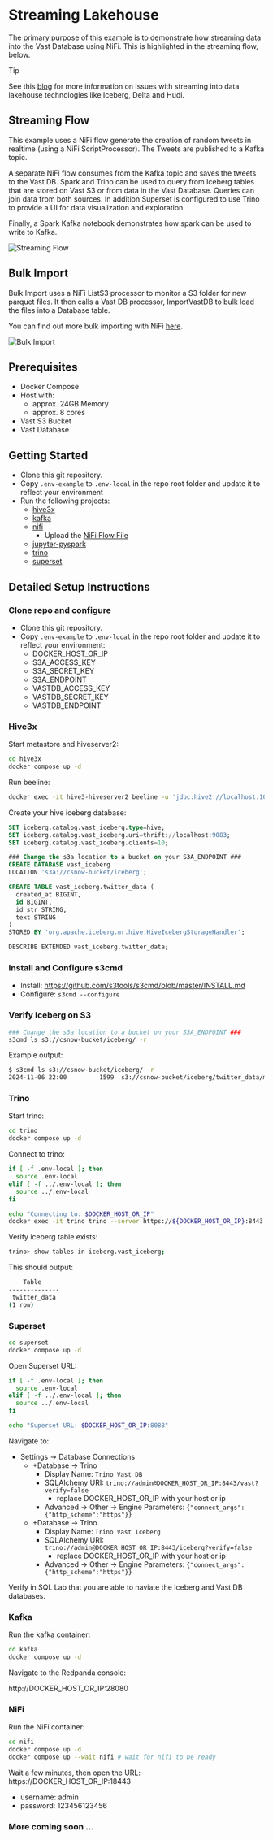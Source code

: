 # Streaming Lakehouse

The primary purpose of this example is to demonstrate how streaming data into the Vast Database using NiFi.  This is highlighted in the streaming flow, below.  

> [!TIP]
> See this [blog](https://www.vastdata.com/blog/the-data-lake-dilemma) for more information on issues with streaming into data lakehouse technologies like Iceberg, Delta and Hudi.

## Streaming Flow

This example uses a NiFi flow generate the creation of random tweets in realtime (using a NiFi ScriptProcessor).  The Tweets are published to a Kafka topic.

A separate NiFi flow consumes from the Kafka topic and saves the tweets to the Vast DB.  Spark and Trino can be used to query from Iceberg tables that are stored on Vast S3 or from data in the Vast Database.  Queries can join data from both sources.  In addition Superset is configured to use Trino to provide a UI for data visualization and exploration.

Finally, a Spark Kafka notebook demonstrates how spark can be used to write to Kafka.

![Streaming Flow](./assets/StreamingFlow.png)

## Bulk Import

Bulk Import uses a NiFi ListS3 processor to monitor a S3 folder for new parquet files.  It then calls a Vast DB processor, ImportVastDB to bulk load the files into a Database table.

You can find out more bulk importing with NiFi [here](https://vast-data.github.io/data-platform-field-docs/vast_database/nifi/bulk_import.html).

![Bulk Import](./assets/BulkImport.png)

## Prerequisites

- Docker Compose
- Host with:
  - approx. 24GB Memory
  - approx. 8 cores
- Vast S3 Bucket
- Vast Database

## Getting Started

- Clone this git repository.
- Copy `.env-example` to `.env-local` in the repo root folder and update it to reflect your environment
- Run the following projects:
  - [hive3x](../../hive3x)
  - [kafka](../../kafka)
  - [nifi](../../nifi)
    - Upload the [NiFi Flow File](./assets/NiFi_Flow.json) 
  - [jupyter-pyspark](../../jupyter-pyspark)
  - [trino](../../trino)
  - [superset](../../superset)
  
## Detailed Setup Instructions

### Clone repo and configure

- Clone this git repository.
- Copy `.env-example` to `.env-local` in the repo root folder and update it to reflect your environment:
  - DOCKER_HOST_OR_IP
  - S3A_ACCESS_KEY
  - S3A_SECRET_KEY
  - S3A_ENDPOINT
  - VASTDB_ACCESS_KEY
  - VASTDB_SECRET_KEY
  - VASTDB_ENDPOINT

### Hive3x 

Start metastore and hiveserver2:

```bash
cd hive3x
docker compose up -d
```

Run beeline:

```bash
docker exec -it hive3-hiveserver2 beeline -u 'jdbc:hive2://localhost:10000/'
```

Create your hive iceberg database:

```sql
SET iceberg.catalog.vast_iceberg.type=hive;
SET iceberg.catalog.vast_iceberg.uri=thrift://localhost:9083;
SET iceberg.catalog.vast_iceberg.clients=10;

### Change the s3a location to a bucket on your S3A_ENDPOINT ###
CREATE DATABASE vast_iceberg
LOCATION 's3a://csnow-bucket/iceberg';

CREATE TABLE vast_iceberg.twitter_data (
  created_at BIGINT,
  id BIGINT,
  id_str STRING,
  text STRING
)
STORED BY 'org.apache.iceberg.mr.hive.HiveIcebergStorageHandler';

DESCRIBE EXTENDED vast_iceberg.twitter_data;
```

### Install and Configure s3cmd

- Install: https://github.com/s3tools/s3cmd/blob/master/INSTALL.md
- Configure: `s3cmd --configure`

### Verify Iceberg on S3

```bash
### Change the s3a location to a bucket on your S3A_ENDPOINT ###
s3cmd ls s3://csnow-bucket/iceberg/ -r
```

Example output:

```bash
$ s3cmd ls s3://csnow-bucket/iceberg/ -r
2024-11-06 22:00         1599  s3://csnow-bucket/iceberg/twitter_data/metadata/00000-d098452f-a8ac-4b8d-bfd4-2d25fa5c17bd.metadata.json
```

### Trino

Start trino:

```bash
cd trino
docker compose up -d
```

Connect to trino:

```bash
if [ -f .env-local ]; then
  source .env-local
elif [ -f ../.env-local ]; then
  source ../.env-local
fi

echo "Connecting to: $DOCKER_HOST_OR_IP"
docker exec -it trino trino --server https://${DOCKER_HOST_OR_IP}:8443 --insecure
```

Verify iceberg table exists:

```bash
trino> show tables in iceberg.vast_iceberg;
```

This should output:

```bash
    Table
--------------
 twitter_data
(1 row)
```

### Superset

```bash
cd superset
docker compose up -d
```

Open Superset URL:

```bash
if [ -f .env-local ]; then
  source .env-local
elif [ -f ../.env-local ]; then
  source ../.env-local
fi

echo "Superset URL: $DOCKER_HOST_OR_IP:8088"
```

Navigate to:

- Settings -> Database Connections
  - +Database -> Trino
    - Display Name: `Trino Vast DB`
    - SQLAlchemy URI: `trino://admin@DOCKER_HOST_OR_IP:8443/vast?verify=false`
      - replace DOCKER_HOST_OR_IP with your host or ip
    - Advanced -> Other -> Engine Parameters: `{"connect_args":{"http_scheme":"https"}}`
  - +Database -> Trino
    - Display Name: `Trino Vast Iceberg`
    - SQLAlchemy URI: `trino://admin@DOCKER_HOST_OR_IP:8443/iceberg?verify=false`
      - replace DOCKER_HOST_OR_IP with your host or ip
    - Advanced -> Other -> Engine Parameters: `{"connect_args":{"http_scheme":"https"}}`
   
Verify in SQL Lab that you are able to naviate the Iceberg and Vast DB databases.

### Kafka

Run the kafka container:

```bash
cd kafka
docker compose up -d
```

Navigate to the Redpanda console:

http://DOCKER_HOST_OR_IP:28080

### NiFi

Run the NiFi container:

```bash
cd nifi
docker compose up -d
docker compose up --wait nifi # wait for nifi to be ready 
```

Wait a few minutes, then open the URL: https://DOCKER_HOST_OR_IP:18443

- username: admin
- password: 123456123456


### More coming soon ...


